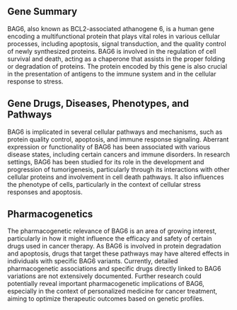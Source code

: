 ## Gene Summary
BAG6, also known as BCL2-associated athanogene 6, is a human gene encoding a multifunctional protein that plays vital roles in various cellular processes, including apoptosis, signal transduction, and the quality control of newly synthesized proteins. BAG6 is involved in the regulation of cell survival and death, acting as a chaperone that assists in the proper folding or degradation of proteins. The protein encoded by this gene is also crucial in the presentation of antigens to the immune system and in the cellular response to stress.

## Gene Drugs, Diseases, Phenotypes, and Pathways
BAG6 is implicated in several cellular pathways and mechanisms, such as protein quality control, apoptosis, and immune response signaling. Aberrant expression or functionality of BAG6 has been associated with various disease states, including certain cancers and immune disorders. In research settings, BAG6 has been studied for its role in the development and progression of tumorigenesis, particularly through its interactions with other cellular proteins and involvement in cell death pathways. It also influences the phenotype of cells, particularly in the context of cellular stress responses and apoptosis.

## Pharmacogenetics
The pharmacogenetic relevance of BAG6 is an area of growing interest, particularly in how it might influence the efficacy and safety of certain drugs used in cancer therapy. As BAG6 is involved in protein degradation and apoptosis, drugs that target these pathways may have altered effects in individuals with specific BAG6 variants. Currently, detailed pharmacogenetic associations and specific drugs directly linked to BAG6 variations are not extensively documented. Further research could potentially reveal important pharmacogenetic implications of BAG6, especially in the context of personalized medicine for cancer treatment, aiming to optimize therapeutic outcomes based on genetic profiles.